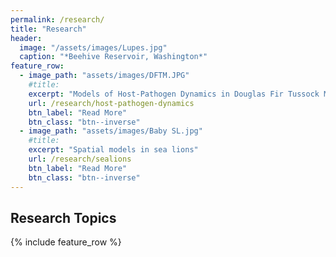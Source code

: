 ```yaml
---
permalink: /research/
title: "Research"
header:
  image: "/assets/images/Lupes.jpg"
  caption: "*Beehive Reservoir, Washington*"
feature_row:
  - image_path: "assets/images/DFTM.JPG"
    #title: 
    excerpt: "Models of Host-Pathogen Dynamics in Douglas Fir Tussock Moths"
    url: /research/host-pathogen-dynamics
    btn_label: "Read More"
    btn_class: "btn--inverse"
  - image_path: "assets/images/Baby SL.jpg"
    #title: 
    excerpt: "Spatial models in sea lions"
    url: /research/sealions
    btn_label: "Read More"
    btn_class: "btn--inverse"
---
```


## Research Topics

{% include feature_row %}
